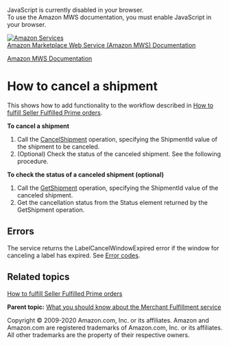<div id="MWSDX_noscript">

JavaScript is currently disabled in your browser.  
To use the Amazon MWS documentation, you must enable JavaScript in your
browser.

</div>

<div id="MWSDX_divtop">

[![Amazon
Services](https://images-na.ssl-images-amazon.com/images/G/08/mwsportal/fr_FR/amazonservices.gif "Amazon Services")](http://services.amazon.fr)  
<span id="MWSDX_titlebar">[Amazon Marketplace Web Service (Amazon MWS)
Documentation](https://developer.amazonservices.fr/gp/mws/docs.html)</span>

</div>

<div id="MWSDX_divbottom">

<div id="MWSDX_divleft">

<div id="MWSDX_toc">

</div>

</div>

<div id="MWSDX_divright">

<div id="MWSDX_content">

<span id="MWSDX_breadcrumbs">[Amazon MWS
Documentation](https://developer.amazonservices.fr/gp/mws/docs.html)</span>

<div id="MerchFulfill_HowToCancelShipment" class="nested0">

How to cancel a shipment
========================

<div class="body">

<span class="ph">This shows how to add functionality to the workflow
described in
<a href="MerchFulfill_HowToUseForPrime.md" class="xref">How to fulfill Seller Fulfilled Prime orders</a>.</span>

**To cancel a shipment**

1.  Call the
    <a href="MerchFulfill_CancelShipment.md" class="xref" title="Cancels an existing shipment.">CancelShipment</a>
    operation, specifying the <span
    class="keyword parmname">ShipmentId</span> value of the shipment to
    be canceled.
2.  (Optional) Check the status of the canceled shipment. See the
    following procedure.

**To check the status of a canceled shipment (optional)**

1.  Call the
    <a href="MerchFulfill_GetShipment.md" class="xref" title="Returns an existing shipment for a given identifier.">GetShipment</a>
    operation, specifying the <span
    class="keyword parmname">ShipmentId</span> value of the canceled
    shipment.
2.  Get the cancellation status from the <span
    class="keyword parmname">Status</span> element returned by the <span
    class="keyword apiname">GetShipment</span> operation.

<div class="section">

Errors
------

The service returns the <span
class="keyword parmname">LabelCancelWindowExpired</span> error if the
window for canceling a label has expired. See
<a href="MerchFulfill_ErrorCodes.md" class="xref">Error codes</a>.

</div>

<div class="section">

Related topics
--------------

<a href="MerchFulfill_HowToUseForPrime.md" class="xref">How to fulfill Seller Fulfilled Prime orders</a>

</div>

</div>

<div class="related-links">

<div class="familylinks">

<div class="parentlink">

**Parent topic:**
<a href="../merch_fulfill/MerchFulfill_Overview.md" class="link">What you should know about the Merchant Fulfillment service</a>

</div>

</div>

</div>

</div>

<div id="MWSDX_footer">

Copyright © 2009-2020 Amazon.com, Inc. or its affiliates. Amazon and
Amazon.com are registered trademarks of Amazon.com, Inc. or its
affiliates. All other trademarks are the property of their respective
owners.

</div>

</div>

</div>

<div style="clear: both;">

</div>

</div>
